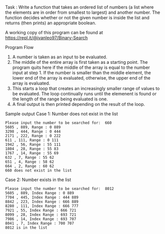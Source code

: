 Task : Write a function that takes an ordered list of numbers (a list where the elements are in order from smallest to largest) and another number. The function decides whether or not the given number is inside the list and returns (then prints) an appropriate boolean.

A working copy of this program can be found at https://repl.it/@ivanleo97/Binary-Search 

Program Flow
1. A number is taken as an input to be evaluated.
2. The middle of the entire array is first taken as a starting point. The program quits here if the middle of the array is equal to the number input at step 1. If the number is smaller than the middle element, the lower end of the array is evaluated, otherwise, the upper end of the array is evaluated. 
3. This starts a loop that creates an increasingly smaller range of values to be evaluated. The loop continually runs until the elemenent is found or the length of the range being evaluated is one.
4. A final output is then printed depending on the result of the loop.

Sample output
Case 1: Number does not exist in the list
```
Please input the number to be searched for:  660
5605 , 889, Range : 0 889
3298 , 444, Range : 0 444
2171 , 222, Range : 0 222
611 , 111, Range : 0 111
1942 , 56, Range : 55 111
1804 , 28, Range : 55 83
1767 , 14, Range : 55 69
632 , 7, Range : 55 62
651 , 4, Range : 58 62
664 , 2, Range : 60 62
660 does not exist in the list
```

Case 2: Number exists in the list
```
Please input the number to be searched for:  8012
5605 , 889, Index Range : 0 889
7704 , 445, Index Range : 444 889
8842 , 223, Index Range : 666 889
8280 , 111, Index Range : 666 777
7921 , 55, Index Range : 666 721
8099 , 28, Index Range : 693 721
7986 , 14, Index Range : 693 707
8041 , 7, Index Range : 700 707
8012 is in the list
```
